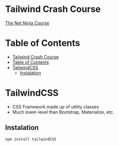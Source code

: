 # Tailwind Crash Course

[The Net Ninja Course](https://www.youtube.com/watch?v=bxmDnn7lrnk&list=PL4cUxeGkcC9gpXORlEHjc5bgnIi5HEGhw)

# Table of Contents

- [Tailwind Crash Course](#tailwind-crash-course)
- [Table of Contents](#table-of-contents)
- [TailwindCSS](#tailwindcss)
  - [Instalation](#instalation)

# TailwindCSS

- CSS Framework made up of utility classes
- Much lower-level than Bootstrap, Materialize, etc.

## Instalation

```zsh
npm install tailwindCSS
```

